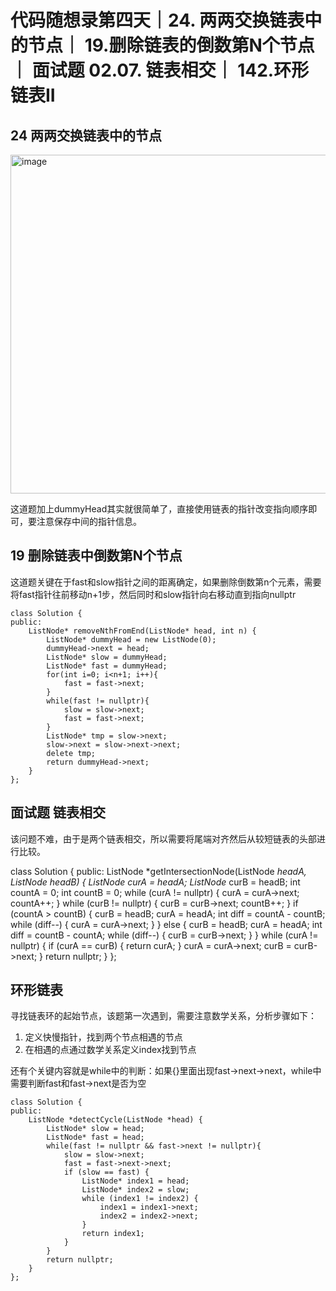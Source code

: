 # 代码随想录第四天｜24. 两两交换链表中的节点｜ 19.删除链表的倒数第N个节点｜ 面试题 02.07. 链表相交｜ 142.环形链表II 

## 24 两两交换链表中的节点

<img width="542" alt="image" src="https://github.com/hbxysch/hbxysch.github.io/assets/50912459/0fa03a6b-5059-4944-98b0-5d4fbe7e3712">

这道题加上dummyHead其实就很简单了，直接使用链表的指针改变指向顺序即可，要注意保存中间的指针信息。

## 19 删除链表中倒数第N个节点
这道题关键在于fast和slow指针之间的距离确定，如果删除倒数第n个元素，需要将fast指针往前移动n+1步，然后同时和slow指针向右移动直到指向nullptr

```
class Solution {
public:
    ListNode* removeNthFromEnd(ListNode* head, int n) {
        ListNode* dummyHead = new ListNode(0);
        dummyHead->next = head;
        ListNode* slow = dummyHead;
        ListNode* fast = dummyHead;
        for(int i=0; i<n+1; i++){
            fast = fast->next;
        }
        while(fast != nullptr){
            slow = slow->next;
            fast = fast->next;
        }
        ListNode* tmp = slow->next;
        slow->next = slow->next->next;
        delete tmp;
        return dummyHead->next;
    }
};
```

## 面试题 链表相交
该问题不难，由于是两个链表相交，所以需要将尾端对齐然后从较短链表的头部进行比较。

  class Solution {
  public:
      ListNode *getIntersectionNode(ListNode *headA, ListNode *headB) {
          ListNode* curA = headA;
          ListNode* curB = headB;
          int countA = 0;
          int countB = 0;
          while (curA != nullptr) {
              curA = curA->next;
              countA++;
          }
          while (curB != nullptr) {
              curB = curB->next;
              countB++;
          }
          if (countA > countB) {
              curB = headB;
              curA = headA;
              int diff = countA - countB;
              while (diff--) {
                  curA = curA->next;
              }
          }
          else {
              curB = headB;
              curA = headA;
              int diff = countB - countA;
              while (diff--) {
                  curB = curB->next;
              }
          }
          while (curA != nullptr) {
              if (curA == curB) {
                  return curA;
              }
              curA = curA->next;
              curB = curB->next;
          } 
          return nullptr;
      }
  };

## 环形链表
寻找链表环的起始节点，该题第一次遇到，需要注意数学关系，分析步骤如下：
1. 定义快慢指针，找到两个节点相遇的节点
2. 在相遇的点通过数学关系定义index找到节点

还有个关键内容就是while中的判断：如果{}里面出现fast->next->next，while中需要判断fast和fast->next是否为空

```
class Solution {
public:
    ListNode *detectCycle(ListNode *head) {
        ListNode* slow = head;
        ListNode* fast = head;
        while(fast != nullptr && fast->next != nullptr){
            slow = slow->next;
            fast = fast->next->next;
            if (slow == fast) {
                ListNode* index1 = head;
                ListNode* index2 = slow;
                while (index1 != index2) {
                    index1 = index1->next;
                    index2 = index2->next;
                }
                return index1;
            }
        }
        return nullptr;
    }
};
```








